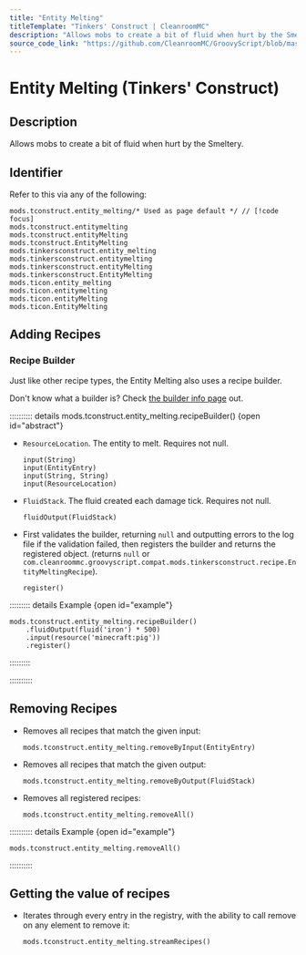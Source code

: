 ```yaml
---
title: "Entity Melting"
titleTemplate: "Tinkers' Construct | CleanroomMC"
description: "Allows mobs to create a bit of fluid when hurt by the Smeltery."
source_code_link: "https://github.com/CleanroomMC/GroovyScript/blob/master/src/main/java/com/cleanroommc/groovyscript/compat/mods/tinkersconstruct/EntityMelting.java"
---
```


# Entity Melting (Tinkers' Construct)

## Description

Allows mobs to create a bit of fluid when hurt by the Smeltery.

## Identifier

Refer to this via any of the following:

```groovy:no-line-numbers {1}
mods.tconstruct.entity_melting/* Used as page default */ // [!code focus]
mods.tconstruct.entitymelting
mods.tconstruct.entityMelting
mods.tconstruct.EntityMelting
mods.tinkersconstruct.entity_melting
mods.tinkersconstruct.entitymelting
mods.tinkersconstruct.entityMelting
mods.tinkersconstruct.EntityMelting
mods.ticon.entity_melting
mods.ticon.entitymelting
mods.ticon.entityMelting
mods.ticon.EntityMelting
```


## Adding Recipes

### Recipe Builder

Just like other recipe types, the Entity Melting also uses a recipe builder.

Don't know what a builder is? Check [the builder info page](../../groovy/builder.md) out.

:::::::::: details mods.tconstruct.entity_melting.recipeBuilder() {open id="abstract"}
- `ResourceLocation`. The entity to melt. Requires not null.

    ```groovy:no-line-numbers
    input(String)
    input(EntityEntry)
    input(String, String)
    input(ResourceLocation)
    ```

- `FluidStack`. The fluid created each damage tick. Requires not null.

    ```groovy:no-line-numbers
    fluidOutput(FluidStack)
    ```

- First validates the builder, returning `null` and outputting errors to the log file if the validation failed, then registers the builder and returns the registered object. (returns `null` or `com.cleanroommc.groovyscript.compat.mods.tinkersconstruct.recipe.EntityMeltingRecipe`).

    ```groovy:no-line-numbers
    register()
    ```

::::::::: details Example {open id="example"}
```groovy:no-line-numbers
mods.tconstruct.entity_melting.recipeBuilder()
    .fluidOutput(fluid('iron') * 500)
    .input(resource('minecraft:pig'))
    .register()
```

:::::::::

::::::::::

## Removing Recipes

- Removes all recipes that match the given input:

    ```groovy:no-line-numbers
    mods.tconstruct.entity_melting.removeByInput(EntityEntry)
    ```

- Removes all recipes that match the given output:

    ```groovy:no-line-numbers
    mods.tconstruct.entity_melting.removeByOutput(FluidStack)
    ```

- Removes all registered recipes:

    ```groovy:no-line-numbers
    mods.tconstruct.entity_melting.removeAll()
    ```

:::::::::: details Example {open id="example"}
```groovy:no-line-numbers
mods.tconstruct.entity_melting.removeAll()
```

::::::::::

## Getting the value of recipes

- Iterates through every entry in the registry, with the ability to call remove on any element to remove it:

    ```groovy:no-line-numbers
    mods.tconstruct.entity_melting.streamRecipes()
    ```
